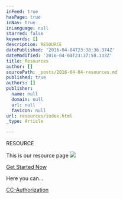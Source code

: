 ```yaml
---
inFeed: true
hasPage: true
inNav: true
inLanguage: null
starred: false
keywords: []
description: RESOURCE
datePublished: '2016-04-04T23:38:36.374Z'
dateModified: '2016-04-04T23:37:58.133Z'
title: Resources
author: []
sourcePath: _posts/2016-04-04-resources.md
published: true
authors: []
publisher:
  name: null
  domain: null
  url: null
  favicon: null
url: resources/index.html
_type: Article

---
```

RESOURCE

This is our resource page
![](https://the-grid-user-content.s3-us-west-2.amazonaws.com/94403d7c-8c1c-402a-bf00-cdcd0252c34e.jpg)

[Get Started Now][0]

Here you can...

[CC-Authorization][1]

[0]: null
[1]: https://thegrid.ai/climb-consulting/cc-authorization/